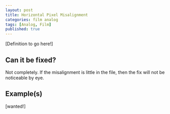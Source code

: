 ```yaml
---
layout: post
title: Horizontal Pixel Misalignment
categories: film analog
tags: [Analog, Film]
published: true
---
```


[Definition to go here!]

## Can it be fixed?

Not completely. If the misalignment is little in the file, then the fix will not be noticeable by eye.

## Example(s)

[wanted!]

